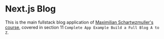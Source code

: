 # Next.js Blog
This is the main fullstack blog application of [Maximilian Schartwzmuller's course](https://www.udemy.com/course/nextjs-react-the-complete-guide/), covered in section 11 `Complete App Example Build a Full Blog A to Z`.